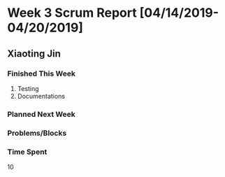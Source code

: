 # Week 3 Scrum Report [04/14/2019-04/20/2019]

## Xiaoting Jin

### Finished This Week
1. Testing
2. Documentations
### Planned Next Week

### Problems/Blocks


### Time Spent
10
